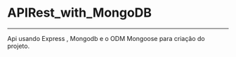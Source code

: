 # APIRest_with_MongoDB

***

 Api usando Express , Mongodb e o ODM Mongoose para criação do projeto.
